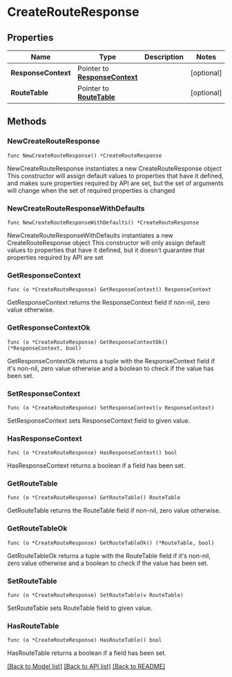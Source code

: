 # CreateRouteResponse

## Properties

Name | Type | Description | Notes
------------ | ------------- | ------------- | -------------
**ResponseContext** | Pointer to [**ResponseContext**](ResponseContext.md) |  | [optional] 
**RouteTable** | Pointer to [**RouteTable**](RouteTable.md) |  | [optional] 

## Methods

### NewCreateRouteResponse

`func NewCreateRouteResponse() *CreateRouteResponse`

NewCreateRouteResponse instantiates a new CreateRouteResponse object
This constructor will assign default values to properties that have it defined,
and makes sure properties required by API are set, but the set of arguments
will change when the set of required properties is changed

### NewCreateRouteResponseWithDefaults

`func NewCreateRouteResponseWithDefaults() *CreateRouteResponse`

NewCreateRouteResponseWithDefaults instantiates a new CreateRouteResponse object
This constructor will only assign default values to properties that have it defined,
but it doesn't guarantee that properties required by API are set

### GetResponseContext

`func (o *CreateRouteResponse) GetResponseContext() ResponseContext`

GetResponseContext returns the ResponseContext field if non-nil, zero value otherwise.

### GetResponseContextOk

`func (o *CreateRouteResponse) GetResponseContextOk() (*ResponseContext, bool)`

GetResponseContextOk returns a tuple with the ResponseContext field if it's non-nil, zero value otherwise
and a boolean to check if the value has been set.

### SetResponseContext

`func (o *CreateRouteResponse) SetResponseContext(v ResponseContext)`

SetResponseContext sets ResponseContext field to given value.

### HasResponseContext

`func (o *CreateRouteResponse) HasResponseContext() bool`

HasResponseContext returns a boolean if a field has been set.

### GetRouteTable

`func (o *CreateRouteResponse) GetRouteTable() RouteTable`

GetRouteTable returns the RouteTable field if non-nil, zero value otherwise.

### GetRouteTableOk

`func (o *CreateRouteResponse) GetRouteTableOk() (*RouteTable, bool)`

GetRouteTableOk returns a tuple with the RouteTable field if it's non-nil, zero value otherwise
and a boolean to check if the value has been set.

### SetRouteTable

`func (o *CreateRouteResponse) SetRouteTable(v RouteTable)`

SetRouteTable sets RouteTable field to given value.

### HasRouteTable

`func (o *CreateRouteResponse) HasRouteTable() bool`

HasRouteTable returns a boolean if a field has been set.


[[Back to Model list]](../README.md#documentation-for-models) [[Back to API list]](../README.md#documentation-for-api-endpoints) [[Back to README]](../README.md)



